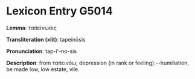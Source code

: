 # Lexicon Entry G5014

**Lemma**: ταπείνωσις

**Transliteration (xlit)**: tapeínōsis

**Pronunciation**: tap-i'-no-sis

**Description**:
from ταπεινόω; depression (in rank or feeling):--humiliation, be made low, low estate, vile.
